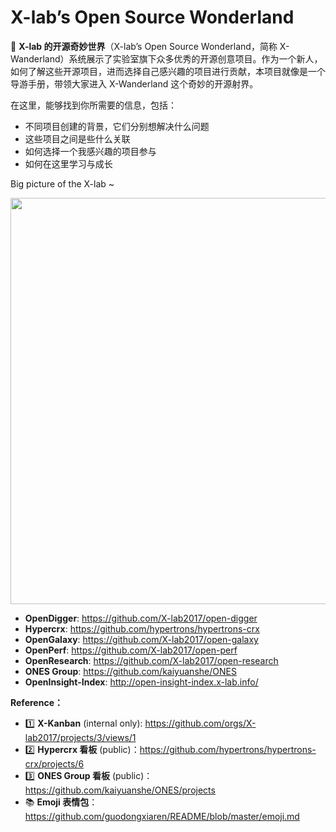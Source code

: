 # X-lab’s Open Source Wonderland

👋 **X-lab 的开源奇妙世界**（X-lab’s Open Source Wonderland，简称 X-Wanderland）系统展示了实验室旗下众多优秀的开源创意项目。作为一个新人，如何了解这些开源项目，进而选择自己感兴趣的项目进行贡献，本项目就像是一个导游手册，带领大家进入 X-Wanderland 这个奇妙的开源射界。

在这里，能够找到你所需要的信息，包括：

- 不同项目创建的背景，它们分别想解决什么问题
- 这些项目之间是些什么关联
- 如何选择一个我感兴趣的项目参与
- 如何在这里学习与成长

Big picture of the X-lab ~

<img src="https://user-images.githubusercontent.com/15010826/158493505-13081d11-62f7-440c-beab-735bc24a4c6e.jpg" width="650px">

- **OpenDigger**: https://github.com/X-lab2017/open-digger
- **Hypercrx**: https://github.com/hypertrons/hypertrons-crx
- **OpenGalaxy**: https://github.com/X-lab2017/open-galaxy
- **OpenPerf**: https://github.com/X-lab2017/open-perf
- **OpenResearch**: https://github.com/X-lab2017/open-research
- **ONES Group**: https://github.com/kaiyuanshe/ONES
- **OpenInsight-Index**: http://open-insight-index.x-lab.info/

**Reference：**
- 1️⃣ **X-Kanban** (internal only): https://github.com/orgs/X-lab2017/projects/3/views/1
- 2️⃣ **Hypercrx 看板** (public)：https://github.com/hypertrons/hypertrons-crx/projects/6
- 3️⃣ **ONES Group 看板** (public)：https://github.com/kaiyuanshe/ONES/projects
- 📚 **Emoji 表情包**：https://github.com/guodongxiaren/README/blob/master/emoji.md
